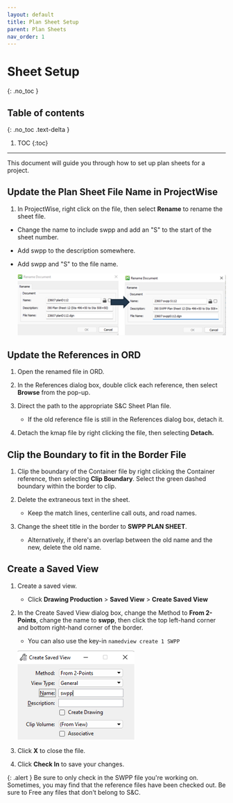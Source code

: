 ```yaml
---
layout: default
title: Plan Sheet Setup
parent: Plan Sheets
nav_order: 1
---
```


# Sheet Setup
{: .no_toc }

## Table of contents
{: .no_toc .text-delta }

1. TOC
{:toc}

---

This document will guide you through how to set up plan sheets for a project.

## Update the Plan Sheet File Name in ProjectWise
1.  In ProjectWise, right click on the file, then select **Rename** to rename the sheet file.

-   Change the name to include swpp and add an "S" to the start of the sheet number.

-   Add swpp to the description somewhere.

-   Add swpp and "S" to the file name.

    ![](../assets/images/rename-sheet.png)

## Update the References in ORD
1.  Open the renamed file in ORD.

2.  In the References dialog box, double click each reference, then select **Browse** from the pop-up.

3.  Direct the path to the appropriate S&C Sheet Plan file.

    -   If the old reference file is still in the References dialog box, detach it.

4.  Detach the kmap file by right clicking the file, then selecting **Detach.**

## Clip the Boundary to fit in the Border File

1.  Clip the boundary of the Container file by right clicking the Container reference, then selecting **Clip Boundary**. Select the green dashed boundary within the border to clip.

2.  Delete the extraneous text in the sheet.

    -   Keep the match lines, centerline call outs, and road names.

3.  Change the sheet title in the border to **SWPP PLAN SHEET**.

    -   Alternatively, if there's an overlap between the old name and the new, delete the old name.

## Create a Saved View
1.  Create a saved view.

    -   Click **Drawing Production** > **Saved View** > **Create Saved View**

2. In the Create Saved View dialog box, change the Method to **From 2-Points**, change the name to **swpp**, then click the top left-hand corner and bottom right-hand corner of the border.

    - You can also use the key-in `namedview create 1 SWPP` 

    ![](../assets/images/create-saved-view.png)

11. Click **X** to close the file.

12. Click **Check In** to save your changes.

{: .alert }
Be sure to only check in the SWPP file you're working on. Sometimes, you may find that the reference files have been checked out. Be sure to Free any files that don't belong to S&C. 
